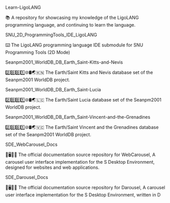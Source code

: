 
Learn-LigoLANG

📚️ A repository for showcasing my knowledge of the LigoLANG programming language, and continuing to learn the language. 

SNU_2D_ProgrammingTools_IDE_LigoLANG

⌨️ The LigoLANG programming language IDE submodule for SNU Programming Tools (2D Mode)

Seanpm2001_WorldDB_DB_Earth_Saint-Kitts-and-Nevis

2️⃣️0️⃣️0️⃣️1️⃣️🌐️🛢️🌏️🇰🇳️ The Earth/Saint Kitts and Nevis database set of the Seanpm2001 WorldDB project.

Seanpm2001_WorldDB_DB_Earth_Saint-Lucia

2️⃣️0️⃣️0️⃣️1️⃣️🌐️🛢️🌏️🇱🇨️ The Earth/Saint Lucia database set of the Seanpm2001 WorldDB project.

Seanpm2001_WorldDB_DB_Earth_Saint-Vincent-and-the-Grenadines

2️⃣️0️⃣️0️⃣️1️⃣️🌐️🛢️🌏️🇻🇨️ The Earth/Saint Vincent and the Grenadines database set of the Seanpm2001 WorldDB project.

SDE_WebCarousel_Docs

🎠️🖥️🎠️📖️ The official documentation source repository for WebCarousel, A carousel user interface implementation for the S Desktop Environment, designed for websites and web applications.

SDE_Darousel_Docs

🎠️🖥️🎠️📖️ The official documentation source repository for Darousel, A carousel user interface implementation for the S Desktop Environment, written in D


